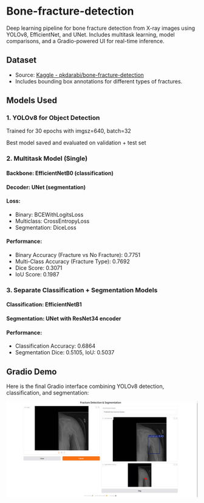 # Bone-fracture-detection
Deep learning pipeline for bone fracture detection from X-ray images using YOLOv8, EfficientNet, and UNet. Includes multitask learning, model comparisons, and a Gradio-powered UI for real-time inference.

## Dataset

- Source: [Kaggle - pkdarabi/bone-fracture-detection](https://www.kaggle.com/datasets/pkdarabi/bone-fracture-detection-computer-vision-project)
- Includes bounding box annotations for different types of fractures.

## Models Used
### 1. YOLOv8 for Object Detection
Trained for 30 epochs with imgsz=640, batch=32

Best model saved and evaluated on validation + test set

### 2. Multitask Model (Single)
#### Backbone: EfficientNetB0 (classification)
#### Decoder: UNet (segmentation)
#### Loss:
- Binary: BCEWithLogitsLoss
- Multiclass: CrossEntropyLoss
- Segmentation: DiceLoss
#### Performance:
- Binary Accuracy (Fracture vs No Fracture): 0.7751
- Multi-Class Accuracy (Fracture Type): 0.7692
- Dice Score: 0.3071
- IoU Score: 0.1987

### 3. Separate Classification + Segmentation Models
#### Classification: EfficientNetB1
#### Segmentation: UNet with ResNet34 encoder
#### Performance:
- Classification Accuracy: 0.6864
- Segmentation Dice: 0.5105, IoU: 0.5037

## Gradio Demo

Here is the final Gradio interface combining YOLOv8 detection, classification, and segmentation:

<img src="assets/gradio_ui.png" alt="Gradio UI Screenshot" width="700"/> 
